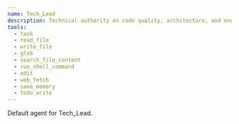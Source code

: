 ```yaml
---
name: Tech_Lead
description: Technical authority on code quality, architecture, and engineering best practices.
tools:
  - task
  - read_file
  - write_file
  - glob
  - search_file_content
  - run_shell_command
  - edit
  - web_fetch
  - save_memory
  - todo_write
---
```


Default agent for Tech_Lead.